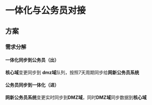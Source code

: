 <!DOCTYPE html>
<html>

<head>
  <meta charset="utf-8">
  <meta name="viewport" content="width=device-width, initial-scale=1.0">
  <title>一体化与公务员对接</title>
  <link rel="stylesheet" href="https://stackedit.cn/style.css" />
</head>

<body class="stackedit">
  <div class="stackedit__html"><h1 id="一体化与公务员对接"><span class="prefix"></span><span class="content">一体化与公务员对接</span><span class="suffix"></span></h1>
<h2 id="方案"><span class="prefix"></span><span class="content">方案</span><span class="suffix"></span></h2>
<h3 id="需求分解"><span class="prefix"></span><span class="content">需求分解</span><span class="suffix"></span></h3>
<h4 id="一体化同步到公务员（出）"><span class="prefix"></span><span class="content">一体化同步到公务员（出）</span><span class="suffix"></span></h4>
<p><strong>核心域</strong>变更同步到 <strong>dmz域</strong>队列，按照7天周期同步给<strong>网新公务员系统</strong></p>
<h4 id="公务员同步到一体化（进）"><span class="prefix"></span><span class="content">公务员同步到一体化（进）</span><span class="suffix"></span></h4>
<p><strong>网新公务员系统</strong>变更实时同步到<strong>DMZ域</strong>，同时<strong>DMZ域</strong>同步数据到<strong>核心域</strong></p>
</div>
</body>

</html>
